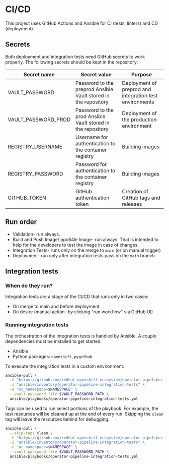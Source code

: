 # CI/CD

This project uses GitHub Actions and Ansible for CI (tests, linters) and CD (deployment).

## Secrets

Both deployment and integration tests need GitHub secrets to work properly.
The following secrets should be kept in the repository:

| Secret name | Secret value | Purpose |
| ----------- | ------------ | ------- |
| VAULT_PASSWORD | Password to the preprod Ansible Vault stored in the repository | Deployment of preprod and integration test environments
| VAULT_PASSWORD_PROD | Password to the prod Ansible Vault stored in the repository | Deployment of the production environment
| REGISTRY_USERNAME | Username for authentication to the container registry | Building images
| REGISTRY_PASSWORD | Password for authentication to the container registry | Building images
| GITHUB_TOKEN | GitHub authentication token | Creation of GitHub tags and releases

## Run order

- Validation- run always.
- Build and Push Image/ ppc64le Image- run always. That is intended
to help for the developers to test the image in case of changes.
- Integration Tests- runs only on the merge to `main` (or on manual trigger)
- Deployment- run only after integration tests pass on the `main` branch.

## Integration tests

### When do they run?

Integration tests are a stage of the CI/CD that runs only in two cases:
- On merge to main and before deployment
- On desire (manual action- by clicking "run workflow" via GitHub UI)

### Running integration tests

The orchestration of the integration tests is handled by Ansible. A couple dependencies
must be installed to get started:
  - Ansible
  - Python packages: `openshift`, `pygithub`

To execute the integration tests in a custom environment:

```bash
ansible-pull \
  -U "https://github.com/redhat-openshift-ecosystem/operator-pipelines.git" \
  -i "ansible/inventory/operator-pipeline-integration-tests" \
  -e "oc_namespace=$NAMESPACE" \
  --vault-password-file $VAULT_PASSWORD_PATH \
  ansible/playbooks/operator-pipeline-integration-tests.yml
```

Tags can be used to run select portions of the playbook. For example, the test
resources will be cleaned up at the end of every run. Skipping the `clean` tag
will leave the resources behind for debugging.

```bash
ansible-pull \
  --skip-tags clean \
  -U "https://github.com/redhat-openshift-ecosystem/operator-pipelines.git" \
  -i "ansible/inventory/operator-pipeline-integration-tests" \
  -e "oc_namespace=$NAMESPACE" \
  --vault-password-file $VAULT_PASSWORD_PATH \
  ansible/playbooks/operator-pipeline-integration-tests.yml
```
